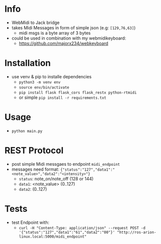 # Info
- WebMidi to Jack bridge
- takes Midi Messages in form of simple json (e.g: ```[129,76,63]```)
  - midi msgs is a byte array of 3 bytes
- could be used in combination with my webmidikeyboard:
  - https://github.com/majorx234/webkeyboard

# Installation
- use venv & pip to installe dependencies
  - `python3 -m venv env`
  - `source env/bin/activate`
  - `pip install flask flask_cors flask_restx python-rtmidi`
  - or simple `pip install -r requirements.txt`

# Usage
- `python main.py`

# REST Protocol
- post simple Midi messgaes to endpoint `midi_endpoint`
- messages need format: `{"status":"127","data1":"<note_value>","data2":"<intensity>"}`
  - `status`: note_on/note_off (128 or 144)
  - `data1`: <note_value> (0..127)
  - `data2`: <intensity> (0..127)

# Tests
- test Endpoint with:
  - `curl -H "Content-Type: application/json" --request POST -d '{"status":"127","data1":"61","data2":"00"}' "http://ros-arion-linux.local:5000/midi_endpoint"`
